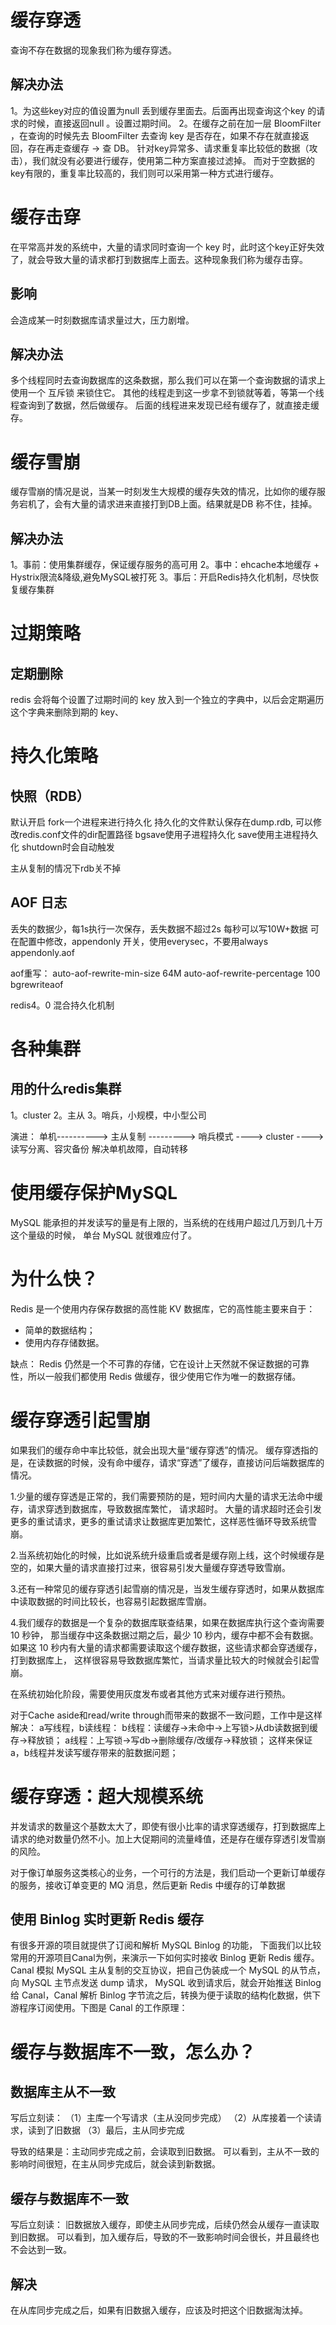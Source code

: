 
# 缓存穿透

查询不存在数据的现象我们称为缓存穿透。

## 解决办法

1。为这些key对应的值设置为null 丢到缓存里面去。后面再出现查询这个key 的请求的时候，直接返回null 。设置过期时间。
2。在缓存之前在加一层 BloomFilter ，在查询的时候先去 BloomFilter 去查询 key 是否存在，如果不存在就直接返回，存在再走查缓存 -> 查 DB。
针对key异常多、请求重复率比较低的数据（攻击），我们就没有必要进行缓存，使用第二种方案直接过滤掉。
而对于空数据的key有限的，重复率比较高的，我们则可以采用第一种方式进行缓存。

# 缓存击穿

在平常高并发的系统中，大量的请求同时查询一个 key 时，此时这个key正好失效了，就会导致大量的请求都打到数据库上面去。这种现象我们称为缓存击穿。

## 影响

会造成某一时刻数据库请求量过大，压力剧增。

## 解决办法

多个线程同时去查询数据库的这条数据，那么我们可以在第一个查询数据的请求上使用一个 互斥锁 来锁住它。
其他的线程走到这一步拿不到锁就等着，等第一个线程查询到了数据，然后做缓存。
后面的线程进来发现已经有缓存了，就直接走缓存。

# 缓存雪崩

缓存雪崩的情况是说，当某一时刻发生大规模的缓存失效的情况，比如你的缓存服务宕机了，会有大量的请求进来直接打到DB上面。结果就是DB 称不住，挂掉。

## 解决办法

1。事前：使用集群缓存，保证缓存服务的高可用
2。事中：ehcache本地缓存 + Hystrix限流&降级,避免MySQL被打死
3。事后：开启Redis持久化机制，尽快恢复缓存集群

# 过期策略

## 定期删除

redis 会将每个设置了过期时间的 key 放入到一个独立的字典中，以后会定期遍历这个字典来删除到期的 key、

## 

# 持久化策略

## 快照（RDB）

默认开启
fork一个进程来进行持久化
持久化的文件默认保存在dump.rdb, 可以修改redis.conf文件的dir配置路径
bgsave使用子进程持久化
save使用主进程持久化
shutdown时会自动触发

主从复制的情况下rdb关不掉

## AOF 日志

丢失的数据少，每1s执行一次保存，丢失数据不超过2s
每秒可以写10W+数据
可在配置中修改，appendonly 开关，使用everysec，不要用always
appendonly.aof

aof重写：
auto-aof-rewrite-min-size 64M
auto-aof-rewrite-percentage 100
bgrewriteaof

redis4。0
混合持久化机制

# 各种集群

## 用的什么redis集群

1。cluster
2。主从
3。哨兵，小规模，中小型公司

演进：
单机---------->  主从复制  --------->          哨兵模式         ---->  cluster  ---->
            读写分离、容灾备份       解决单机故障，自动转移
# 使用缓存保护MySQL

MySQL 能承担的并发读写的量是有上限的，当系统的在线用户超过几万到几十万这个量级的时候，
单台 MySQL 就很难应付了。

# 为什么快？

Redis 是一个使用内存保存数据的高性能 KV 数据库，它的高性能主要来自于：
- 简单的数据结构；
- 使用内存存储数据。

缺点：
Redis 仍然是一个不可靠的存储，它在设计上天然就不保证数据的可靠性，所以一般我们都使用 Redis 做缓存，很少使用它作为唯一的数据存储。

# 缓存穿透引起雪崩

如果我们的缓存命中率比较低，就会出现大量“缓存穿透”的情况。
缓存穿透指的是，在读数据的时候，没有命中缓存，请求“穿透”了缓存，直接访问后端数据库的情况。

1.少量的缓存穿透是正常的，我们需要预防的是，短时间内大量的请求无法命中缓存，请求穿透到数据库，导致数据库繁忙，
请求超时。
大量的请求超时还会引发更多的重试请求，更多的重试请求让数据库更加繁忙，这样恶性循环导致系统雪崩。

2.当系统初始化的时候，比如说系统升级重启或者是缓存刚上线，这个时候缓存是空的，如果大量的请求直接打过来，很容易引发大量缓存穿透导致雪崩。

3.还有一种常见的缓存穿透引起雪崩的情况是，当发生缓存穿透时，如果从数据库中读取数据的时间比较长，也容易引起数据库雪崩。

4.我们缓存的数据是一个复杂的数据库联查结果，如果在数据库执行这个查询需要 10 秒钟，
    那当缓存中这条数据过期之后，最少 10 秒内，缓存中都不会有数据。
    如果这 10 秒内有大量的请求都需要读取这个缓存数据，这些请求都会穿透缓存，打到数据库上，
    这样很容易导致数据库繁忙，当请求量比较大的时候就会引起雪崩。
    
在系统初始化阶段，需要使用灰度发布或者其他方式来对缓存进行预热。

对于Cache aside和read/write through而带来的数据不一致问题，工作中是这样解决：
a写线程，b读线程：
b线程：读缓存->未命中->上写锁>从db读数据到缓存->释放锁；
a线程：上写锁->写db->删除缓存/改缓存->释放锁；
这样来保证a，b线程并发读写缓存带来的脏数据问题；

# 缓存穿透：超大规模系统

并发请求的数量这个基数太大了，即使有很小比率的请求穿透缓存，打到数据库上请求的绝对数量仍然不小。加上大促期间的流量峰值，还是存在缓存穿透引发雪崩的风险。

对于像订单服务这类核心的业务，一个可行的方法是，我们启动一个更新订单缓存的服务，接收订单变更的 MQ 消息，然后更新 Redis 中缓存的订单数据

## 使用 Binlog 实时更新 Redis 缓存

有很多开源的项目就提供了订阅和解析 MySQL Binlog 的功能，
下面我们以比较常用的开源项目Canal为例，来演示一下如何实时接收 Binlog 更新 Redis 缓存。
Canal 模拟 MySQL 主从复制的交互协议，把自己伪装成一个 MySQL 的从节点，向 MySQL 主节点发送 dump 请求，
MySQL 收到请求后，就会开始推送 Binlog 给 Canal，Canal 解析 Binlog 字节流之后，转换为便于读取的结构化数据，供下游程序订阅使用。下图是 Canal 的工作原理：

# 缓存与数据库不一致，怎么办？

## 数据库主从不一致

写后立刻读：
（1）主库一个写请求（主从没同步完成）
（2）从库接着一个读请求，读到了旧数据
（3）最后，主从同步完成

导致的结果是：主动同步完成之前，会读取到旧数据。
可以看到，主从不一致的影响时间很短，在主从同步完成后，就会读到新数据。

## 缓存与数据库不一致

写后立刻读：
旧数据放入缓存，即使主从同步完成，后续仍然会从缓存一直读取到旧数据。
可以看到，加入缓存后，导致的不一致影响时间会很长，并且最终也不会达到一致。

## 解决

在从库同步完成之后，如果有旧数据入缓存，应该及时把这个旧数据淘汰掉。




